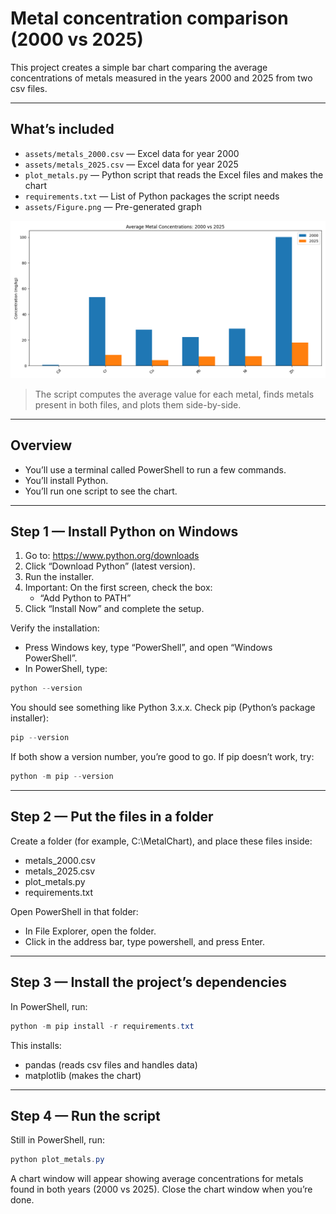# Metal concentration comparison (2000 vs 2025)

This project creates a simple bar chart comparing the average concentrations of metals measured in the years 2000 and 2025 from two csv files. 

---

## What’s included

- `assets/metals_2000.csv` — Excel data for year 2000
- `assets/metals_2025.csv` — Excel data for year 2025
- `plot_metals.py` — Python script that reads the Excel files and makes the chart
- `requirements.txt` — List of Python packages the script needs
- `assets/Figure.png` — Pre-generated graph

![This is Figure.png](https://github.com/borstlayton/Metal-Comparison/blob/main/assets/Figure.png)

> The script computes the average value for each metal, finds metals present in both files, and plots them side-by-side.

---

## Overview

- You’ll use a terminal called PowerShell to run a few commands.
- You’ll install Python.
- You’ll run one script to see the chart.

---

## Step 1 — Install Python on Windows

1. Go to: https://www.python.org/downloads
2. Click “Download Python” (latest version).
3. Run the installer.
4. Important: On the first screen, check the box:
   - “Add Python to PATH”
5. Click “Install Now” and complete the setup.

Verify the installation:
- Press Windows key, type “PowerShell”, and open “Windows PowerShell”.
- In PowerShell, type:

```powershell
python --version
```

You should see something like Python 3.x.x.
Check pip (Python’s package installer):

```powershell
pip --version
```

If both show a version number, you’re good to go.
If pip doesn’t work, try:

```powershell
python -m pip --version
```

---

## Step 2 — Put the files in a folder

Create a folder (for example, C:\MetalChart), and place these files inside:

- metals_2000.csv
- metals_2025.csv
- plot_metals.py
- requirements.txt

Open PowerShell in that folder:

- In File Explorer, open the folder.
- Click in the address bar, type powershell, and press Enter.

---

## Step 3 — Install the project’s dependencies

In PowerShell, run:

```powershell
python -m pip install -r requirements.txt
```

This installs:

- pandas (reads csv files and handles data)
- matplotlib (makes the chart)

---

## Step 4 — Run the script

Still in PowerShell, run:

```powershell
python plot_metals.py
```

A chart window will appear showing average concentrations for metals found in both years (2000 vs 2025). Close the chart window when you’re done.
